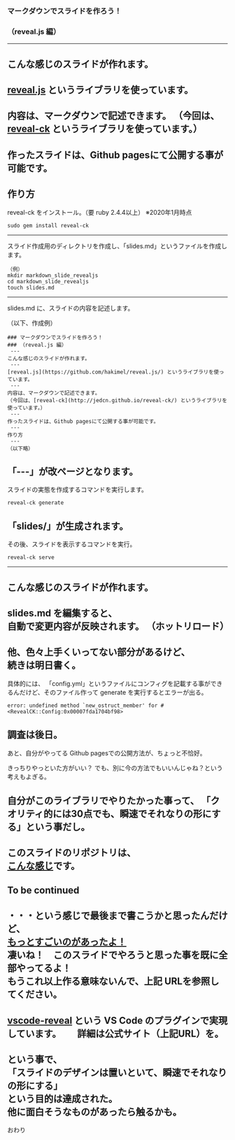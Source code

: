 ### マークダウンでスライドを作ろう！
### （reveal.js 編）
---
こんな感じのスライドが作れます。
---
[reveal.js](https://github.com/hakimel/reveal.js/) というライブラリを使っています。
---
内容は、マークダウンで記述できます。
（今回は、[reveal-ck](http://jedcn.github.io/reveal-ck/) というライブラリを使っています。）
---
作ったスライドは、Github pagesにて公開する事が可能です。
---
作り方
---
reveal-ck をインストール。（要 ruby 2.4.4以上）
※2020年1月時点
```
sudo gem install reveal-ck
```
---
スライド作成用のディレクトリを作成し、「slides.md」というファイルを作成します。

```
（例）
mkdir markdown_slide_revealjs
cd markdown_slide_revealjs
touch slides.md
```
---
slides.md に、スライドの内容を記述します。

（以下、作成例）
```
### マークダウンでスライドを作ろう！
### （reveal.js 編）
 ---
こんな感じのスライドが作れます。
 ---
[reveal.js](https://github.com/hakimel/reveal.js/) というライブラリを使っています。
 ---
内容は、マークダウンで記述できます。
（今回は、[reveal-ck](http://jedcn.github.io/reveal-ck/) というライブラリを使っています。）
 ---
作ったスライドは、Github pagesにて公開する事が可能です。
 ---
作り方
 ---
（以下略）
```
「---」が改ページとなります。
---
スライドの実態を作成するコマンドを実行します。
```
reveal-ck generate
```
「slides/」が生成されます。
---
その後、スライドを表示するコマンドを実行。
```
reveal-ck serve
```
---
こんな感じのスライドが作れます。
---
slides.md を編集すると、  
自動で変更内容が反映されます。
（ホットリロード）
---
他、色々上手くいってない部分があるけど、  
続きは明日書く。
---
具体的には、
「config.yml」というファイルにコンフィグを記載する事ができるんだけど、そのファイル作って generate を実行するとエラーが出る。
```
error: undefined method `new_ostruct_member' for #<RevealCK::Config:0x00007fda1704bf98>
```
調査は後日。
---
あと、自分がやってる Github pagesでの公開方法が、ちょっと不恰好。  

きっちりやっといた方がいい？  でも、別に今の方法でもいいんじゃね？という考えもよぎる。  

自分がこのライブラリでやりたかった事って、
「クオリティ的には30点でも、瞬速でそれなりの形にする」という事だし。
---
このスライドのリポジトリは、  
[こんな感じ](https://github.com/kakisoft/markdown_slide_revealjs)です。
---
To be continued
---
・・・という感じで最後まで書こうかと思ったんだけど、  
[もっとすごいのがあったよ！](https://jyun76.github.io/revealjs-vscode/)  
凄いね！　このスライドでやろうと思った事を既に全部やってるよ！  
もうこれ以上作る意味ないんで、上記 URLを参照してください。
---
[vscode-reveal](https://marketplace.visualstudio.com/items?itemName=evilz.vscode-reveal) という VS Code のプラグインで実現しています。　　
詳細は公式サイト（上記URL）を。
---
という事で、  
「スライドのデザインは置いといて、瞬速でそれなりの形にする」  
という目的は達成された。  
他に面白そうなものがあったら触るかも。
---
おわり
